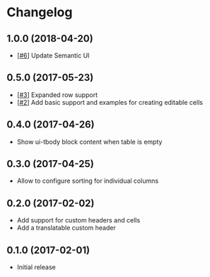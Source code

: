# Changelog

## 1.0.0 (2018-04-20)

* [[#6](https://github.com/quantosobra/ember-semantic-ui-table/pull/6)] Update Semantic UI

## 0.5.0 (2017-05-23)

* [[#3](https://github.com/quantosobra/ember-semantic-ui-table/pull/3)] Expanded row support
* [[#2](https://github.com/quantosobra/ember-semantic-ui-table/pull/2)] Add basic support and examples for creating editable cells

## 0.4.0 (2017-04-26)

* Show ui-tbody block content when table is empty

## 0.3.0 (2017-04-25)

* Allow to configure sorting for individual columns

## 0.2.0 (2017-02-02)

* Add support for custom headers and cells
* Add a translatable custom header

## 0.1.0 (2017-02-01)

* Initial release
